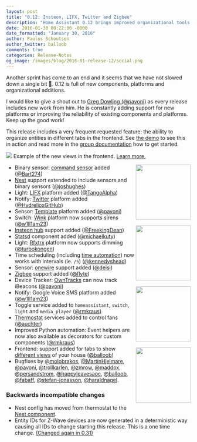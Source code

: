 ```yaml
---
layout: post
title: "0.12: Insteon, LIFX, Twitter and Zigbee"
description: "Home Assistant 0.12 brings improved organizational tools and makes writing automation in Python easier."
date: 2016-01-30 00:22:00 -0800
date_formatted: "January 30, 2016"
author: Paulus Schoutsen
author_twitter: balloob
comments: true
categories: Release-Notes
og_image: /images/blog/2016-01-release-12/social.png
---
```


Another sprint has come to an end and it seems that we have not slowed down a single bit 🚀. 0.12 is full of new components, platforms and organizational additions.

I would like to give a shout out to [Greg Dowling (@pavoni)][@pavoni] as every release includes new work from him. He is constantly adding support for new platforms or improving the reliability of existing components and platforms. Keep up the good work!

This release includes a very frequent requested feature: the ability to organize entities in different tabs in the frontend. See [the demo] to see this in action and read more in the [group documentation][group] how to get started.

<p class='img'>
<a href='/demo/'><img src='/images/blog/2016-01-release-12/views.png'></a>
Example of the new views in the frontend. <a href='/components/group/'>Learn more.</a>
</p>

<img src='/images/supported_brands/insteon.png' style='clear: right; border:none; box-shadow: none; float: right; margin-bottom: 16px;' width='150' /><img src='/images/supported_brands/lifx.png' style='clear: right; border:none; box-shadow: none; float: right; margin-bottom: 16px;' width='150' /><img src='/images/supported_brands/twitter.png' style='clear: right; border:none; box-shadow: none; float: right; margin-bottom: 16px;' width='150' /><img src='/images/supported_brands/zigbee.png' style='clear: right; border:none; box-shadow: none; float: right; margin-bottom: 16px;' width='150' />

 - Binary sensor: [command sensor] added ([@Bart274])
 - [Nest] support extended to include sensors and binary sensors ([@joshughes])
 - Light: [LIFX] platform added ([@TangoAlpha])
 - Notify: [Twitter] platform added ([@HydrelioxGitHub])
 - Sensor: [Template] platform added ([@pavoni])
 - Switch: [Wink] platform now supports sirens ([@w1ll1am23])
 - [Insteon hub] support added ([@FreekingDean])
 - [Statsd] component added ([@michaelkuty])
 - Light: [Rfxtrx] platform now supports dimming ([@turbokongen])
 - Time scheduling (including [time automation]) now works with intervals (ie. `/5`) ([@kennedyshead])
 - Sensor: [onewire] support added ([@deisi])
 - [Zigbee] support added ([@flyte])
 - Device Tracker: [OwnTracks] can now track iBeacons ([@pavoni])
 - Notify: Google Voice SMS platform added ([@w1ll1am23])
 - Toggle service added to `homeassistant`, `switch`, `light` and `media_player` ([@rmkraus])
 - [Thermostat] services added to control fans ([@auchter])
 - Improved Python automation: Event helpers are now also available as decorators for custom components ([@rmkraus])
 - Frontend: support added for tabs to show [different views][group] of your house ([@balloob])
 - Bugfixes by [@molobrakos], [@MartinHjelmare], [@pavoni], [@trollkarlen], [@zmrow], [@maddox], [@persandstrom], [@happyleavesaoc], [@balloob], [@fabaff], [@stefan-jonasson], [@haraldnagel].

[the demo]: /demo/
[command sensor]: /components/binary_sensor.command/
[Insteon hub]: /components/insteon/
[LIFX]: /components/light.lifx/
[Nest]: /components/nest/
[onewire]: /components/sensor.onewire/
[OwnTracks]: /components/device_tracker.owntracks/
[Rfxtrx]: /components/light.rfxtrx/
[Statsd]: /components/statsd/
[Template]: /components/sensor.template/
[Thermostat]: /components/climate/
[time automation]: /getting-started/automation-trigger/#time-trigger
[Twitter]: /components/notify.twitter/
[Wink]: /components/wink/
[Zigbee]: /components/zigbee/
[group]: /components/group/
[@auchter]: https://github.com/auchter
[@balloob]: https://github.com/balloob
[@Bart274]: https://github.com/Bart274
[@deisi]: https://github.com/deisi
[@fabaff]: https://github.com/fabaff
[@flyte]: https://github.com/flyte
[@FreekingDean]: https://github.com/FreekingDean
[@happyleavesaoc]: https://github.com/happyleavesaoc
[@haraldnagel]: https://github.com/haraldnagel
[@HydrelioxGitHub]: https://github.com/HydrelioxGitHub
[@joshughes]: https://github.com/joshughes
[@kennedyshead]: https://github.com/kennedyshead
[@maddox]: https://github.com/maddox
[@MartinHjelmare]: https://github.com/MartinHjelmare
[@michaelkuty]: https://github.com/michaelkuty
[@molobrakos]: https://github.com/molobrakos
[@pavoni]: https://github.com/pavoni
[@persandstrom]: https://github.com/persandstrom
[@rmkraus]: https://github.com/rmkraus
[@stefan-jonasson]: https://github.com/stefan-jonasson
[@TangoAlpha]: https://github.com/TangoAlpha
[@trollkarlen]: https://github.com/trollkarlen
[@turbokongen]: https://github.com/turbokongen
[@w1ll1am23]: https://github.com/w1ll1am23
[@zmrow]: https://github.com/zmrow

### Backwards incompatible changes
 - Nest config has moved from thermostat to the [Nest component][Nest].
 - Entity IDs for Z-Wave devices are now generated in a deterministic way causing all IDs to change starting this release. This is a one time change. [(Changed again in 0.31)](/blog/2016/10/22/flash-briefing-updater-hacktoberfest/)
